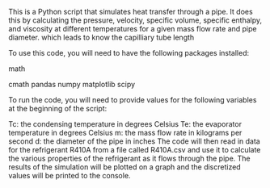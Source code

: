 This is a Python script that simulates heat transfer through a pipe. It does this by calculating the pressure, velocity, specific volume, specific enthalpy, and viscosity at different temperatures for a given mass flow rate and pipe diameter. which leads to know the capilliary tube length

To use this code, you will need to have the following packages installed:

math

cmath
pandas
numpy
matplotlib
scipy

To run the code, you will need to provide values for the following variables at the beginning of the script:

Tc: the condensing temperature in degrees Celsius
Te: the evaporator temperature in degrees Celsius
m: the mass flow rate in kilograms per second
d: the diameter of the pipe in inches
The code will then read in data for the refrigerant R410A from a file called R410A.csv and use it to calculate the various properties of the refrigerant as it flows through the pipe. The results of the simulation will be plotted on a graph and the discretized values will be printed to the console.
